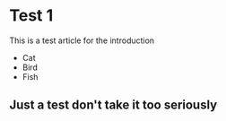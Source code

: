 # Test 1
This is a test article for the introduction
* Cat
* Bird
* Fish

## Just a test don't take it too seriously
